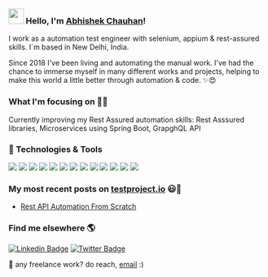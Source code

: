 ### <img src="https://media.giphy.com/media/hvRJCLFzcasrR4ia7z/giphy.gif" width="30px"> Hello, I'm [Abhishek Chauhan](https://www.linkedin.com/in/abhishek-chauhan-58a490156/)!

I work as a automation test engineer with selenium, appium & rest-assured skills. I´m based in New Delhi, India.

Since 2018 I've been living and automating the manual work. I've had the chance to immerse myself in many different works and projects, helping to make this world a little better through automation & code. ✨😍

### What I'm focusing on 👨‍💻

Currently improving my Rest Assured automation skills: Rest Asssured libraries, Microservices using Spring Boot, GrapghQL API <br />

### 🔧 Technologies & Tools

![](https://img.shields.io/badge/Java-ED8B00?style=for-the-badge&logo=java&logoColor=white)
![](https://img.shields.io/badge/Selenium-43B02A?style=for-the-badge&logo=Selenium&logoColor=white)
![](https://img.shields.io/badge/RestAssured-05CC47?style=for-the-badge&logo=restassured&logoColor=white)
![](https://img.shields.io/badge/Appium-330F63?style=for-the-badge&logo=appium&logoColor=white)
![](https://img.shields.io/badge/MySQL-00000F?style=for-the-badge&logo=mysql&logoColor=white)
![](https://img.shields.io/badge/MongoDB-4EA94B?style=for-the-badge&logo=mongodb&logoColor=white)
![](https://img.shields.io/badge/Postman-FF6C37?style=for-the-badge&logo=Postman&logoColor=white)
![](https://img.shields.io/badge/Jenkins-D24939?style=for-the-badge&logo=Jenkins&logoColor=white)
![](https://img.shields.io/badge/pCloudy-2C2D72?style=for-the-badge&logo=pCloudy&logoColor=white)
![](https://img.shields.io/badge/Browserstack-%23FF6600.svg?&style=for-the-badge&logo=Browserstack&logoColor=white)
![](https://img.shields.io/badge/Saucelabs-00ADD8?style=for-the-badge&logo=Saucelabs&logoColor=white)
![](https://img.shields.io/badge/Swagger-239120?style=for-the-badge&logo=Swagger&logoColor=white)
![](https://img.shields.io/badge/intellij-2F2625?style=for-the-badge&logo=intellij&logoColor=white)

### My most recent posts on [testproject.io](https://www.linkedin.com/in/abhishek-chauhan-58a490156/) 😃🧾
<!-- BLOG-POST-LIST:START -->
- [Rest API Automation From Scratch](https://www.linkedin.com/in/abhishek-chauhan-58a490156/)
<!-- BLOG-POST-LIST:END -->

### Find me elsewhere 🌎

[![Linkedin Badge](https://img.shields.io/badge/-LinkedIn-blue?style=flat-square&logo=Linkedin&logoColor=white&link=https://www.linkedin.com/in/harshkumarkhatri/)](https://www.linkedin.com/in/abhishek-chauhan-58a490156/)  [![Twitter Badge](https://img.shields.io/badge/-Twitter-1ca0f1?style=flat-square&labelColor=1ca0f1&logo=twitter&logoColor=white&link=https://twitter.com/Abhishakee)](https://twitter.com/Abhishakee)

💼 any freelance work? do reach, [email](mailto:abhi.c8527@gmail.com) :)

